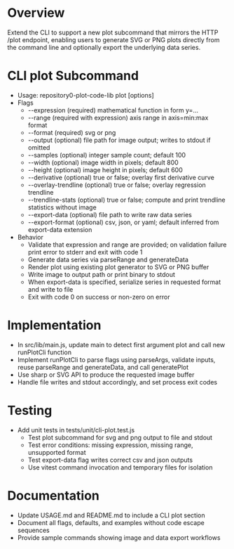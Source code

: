 # Overview
Extend the CLI to support a new plot subcommand that mirrors the HTTP /plot endpoint, enabling users to generate SVG or PNG plots directly from the command line and optionally export the underlying data series.

# CLI plot Subcommand
- Usage: repository0-plot-code-lib plot [options]
- Flags
  - --expression (required) mathematical function in form y=…
  - --range (required with expression) axis range in axis=min:max format
  - --format (required) svg or png
  - --output (optional) file path for image output; writes to stdout if omitted
  - --samples (optional) integer sample count; default 100
  - --width (optional) image width in pixels; default 800
  - --height (optional) image height in pixels; default 600
  - --derivative (optional) true or false; overlay first derivative curve
  - --overlay-trendline (optional) true or false; overlay regression trendline
  - --trendline-stats (optional) true or false; compute and print trendline statistics without image
  - --export-data (optional) file path to write raw data series
  - --export-format (optional) csv, json, or yaml; default inferred from export-data extension
- Behavior
  - Validate that expression and range are provided; on validation failure print error to stderr and exit with code 1
  - Generate data series via parseRange and generateData
  - Render plot using existing plot generator to SVG or PNG buffer
  - Write image to output path or print binary to stdout
  - When export-data is specified, serialize series in requested format and write to file
  - Exit with code 0 on success or non-zero on error

# Implementation
- In src/lib/main.js, update main to detect first argument plot and call new runPlotCli function
- Implement runPlotCli to parse flags using parseArgs, validate inputs, reuse parseRange and generateData, and call generatePlot
- Use sharp or SVG API to produce the requested image buffer
- Handle file writes and stdout accordingly, and set process exit codes

# Testing
- Add unit tests in tests/unit/cli-plot.test.js
  - Test plot subcommand for svg and png output to file and stdout
  - Test error conditions: missing expression, missing range, unsupported format
  - Test export-data flag writes correct csv and json outputs
  - Use vitest command invocation and temporary files for isolation

# Documentation
- Update USAGE.md and README.md to include a CLI plot section
- Document all flags, defaults, and examples without code escape sequences
- Provide sample commands showing image and data export workflows